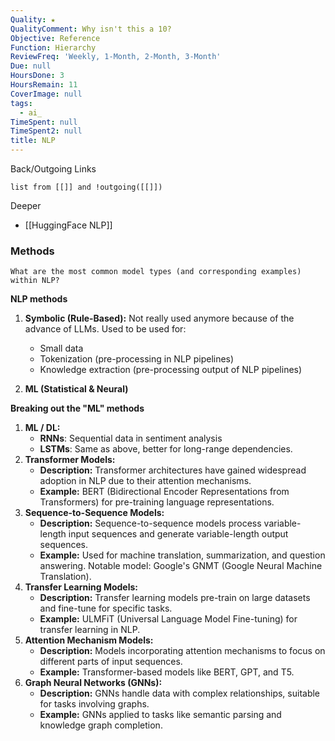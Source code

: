```yaml
---
Quality: ★
QualityComment: Why isn't this a 10?
Objective: Reference
Function: Hierarchy
ReviewFreq: 'Weekly, 1-Month, 2-Month, 3-Month'
Due: null
HoursDone: 3
HoursRemain: 11
CoverImage: null
tags:
  - ai_
TimeSpent: null
TimeSpent2: null
title: NLP
---
```


Back/Outgoing Links
```dataview
list from [[]] and !outgoing([[]])
```


Deeper
- [[HuggingFace NLP]]

### Methods
`What are the most common model types (and corresponding examples) within NLP?`

**NLP methods**
1. **Symbolic (Rule-Based):**
   Not really used anymore because of the advance of LLMs. Used to be used for:
   - Small data
   - Tokenization (pre-processing in NLP pipelines)
   - Knowledge extraction (pre-processing output of NLP pipelines)

2. **ML (Statistical & Neural)**
   

**Breaking out the "ML" methods**

1. **ML / DL:**
   - **RNNs**: Sequential data in sentiment analysis
   - **LSTMs**: Same as above, better for long-range dependencies.
2. **Transformer Models:**
   - **Description:** Transformer architectures have gained widespread adoption in NLP due to their attention mechanisms.
   - **Example:** BERT (Bidirectional Encoder Representations from Transformers) for pre-training language representations.
3. **Sequence-to-Sequence Models:**
   - **Description:** Sequence-to-sequence models process variable-length input sequences and generate variable-length output sequences.
   - **Example:** Used for machine translation, summarization, and question answering. Notable model: Google's GNMT (Google Neural Machine Translation).
4. **Transfer Learning Models:**
   - **Description:** Transfer learning models pre-train on large datasets and fine-tune for specific tasks.
   - **Example:** ULMFiT (Universal Language Model Fine-tuning) for transfer learning in NLP.
5. **Attention Mechanism Models:**
   - **Description:** Models incorporating attention mechanisms to focus on different parts of input sequences.
   - **Example:** Transformer-based models like BERT, GPT, and T5.
6. **Graph Neural Networks (GNNs):**
   - **Description:** GNNs handle data with complex relationships, suitable for tasks involving graphs.
   - **Example:** GNNs applied to tasks like semantic parsing and knowledge graph completion.
